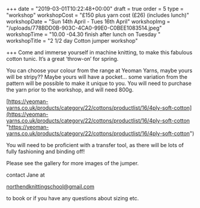 +++
date = "2019-03-01T10:22:48+00:00"
draft = true
order = 5
type = "workshop"
workshopCost = "£150 plus yarn cost (£26) (includes lunch)"
workshopDate = "Sun 14th April - Tues 16th April"
workshopImg = "/uploads/778BDD0B-903C-4CA0-99E0-C0BEE1083514.jpeg"
workshopTime = "10.00 -04.30 finish after lunch on Tuesday "
workshopTitle = "2 1/2 day Cotton jumper workshop"

+++
Come and immerse yourself in machine knitting, to make this fabulous cotton tunic. It’s a great ‘throw-on’ for spring.

You can choose your colour from the range at Yeoman Yarns, maybe yours will be stripy?? Maybe yours will have a pocket... some variation from the pattern will be possible to make it unique to you. You will need to purchase the yarn prior to the workshop, and will need 800g.

[https://yeoman-yarns.co.uk/products/category/22/cottons/productlist/16/4ply-soft-cotton](https://yeoman-yarns.co.uk/products/category/22/cottons/productlist/16/4ply-soft-cotton "https://yeoman-yarns.co.uk/products/category/22/cottons/productlist/16/4ply-soft-cotton")

You will need to be proficient with a transfer tool, as there will be lots of fully fashioning and binding off! 

Please see the gallery for more images of the jumper.

contact Jane at

northendknittingschool@gmail.com

to book or if you have any questions about sizing etc.